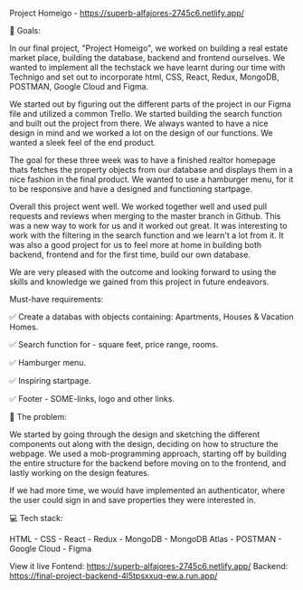 Project Homeigo - https://superb-alfajores-2745c6.netlify.app/

🏁 Goals:

In our final project, "Project Homeigo", we worked on building a real estate market place, building the database, backend and frontend ourselves. We wanted to implement all the techstack we have learnt during our time with Technigo and set out to incorporate html, CSS, React, Redux, MongoDB, POSTMAN, Google Cloud and Figma.

We started out by figuring out the different parts of the project in our Figma file and utilized a common Trello. We started building the search function and built out the project from there. We always wanted to have a nice design in mind and we worked a lot on the design of our functions. We wanted a sleek feel of the end product.

The goal for these three week was to have a finished realtor homepage thats fetches the property objects from our database and displays them in a nice fashion in the final product. We wanted to use a hamburger menu, for it to be responsive and have a designed and functioning startpage.

Overall this project went well. We worked together well and used pull requests and reviews when merging to the master branch in Github. This was a new way to work for us and it worked out great. It was interesting to work with the filtering in the search function and we learn't a lot from it. It was also a good project for us to feel more at home in building both backend, frontend and for the first time, build our own database.

We are very pleased with the outcome and looking forward to using the skills and knowledge we gained from this project in future endeavors.

Must-have requirements:

✅ Create a databas with objects containing: Apartments, Houses & Vacation Homes.

✅ Search function for - square feet, price range, rooms. 

✅ Hamburger menu.

✅ Inspiring startpage.

✅ Footer - SOME-links, logo and other links. 

🚧 The problem:

We started by going through the design and sketching the different components out along with the design, deciding on how to structure the webpage. We used a mob-programming approach, starting off by building the entire structure for the backend before moving on to the frontend, and lastly working on the design features.

If we had more time, we would have implemented an authenticator, where the user could sign in and save properties they were interested in.

💻 Tech stack:

HTML - CSS - React - Redux - MongoDB - MongoDB Atlas - POSTMAN - Google Cloud - Figma

View it live
Fontend: https://superb-alfajores-2745c6.netlify.app/
Backend: https://final-project-backend-4l5tpsxxuq-ew.a.run.app/
